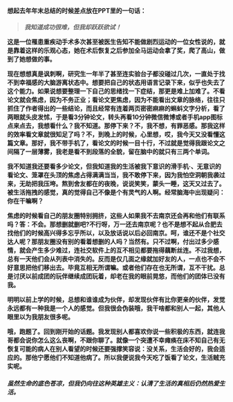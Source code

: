 #### 想起去年年末总结的时候差点放在PPT里的一句话：

> ***我知道成功很难，但我却跃跃欲试！***

​		**这是一位罹患重疾动手术多次甚至被医生告知不能做剧烈运动的一位女性说的，就是靠着这样的乐观心态，她在术后恢复之后参加全马运动会拿了奖，爬了高山，做到了她想做的事。**

​		**现在想想真是讽刺啊，研究生一年半了甚至连实验台子都没碰过几次，一直处于找不到幸福感的大脑游离状态中。想要把自己的状态用语言记录下来，似乎也失去了这个能力。如果说想要整理一下自己的思绪找一下症结，那更是难上加难了。不看论文就会焦虑，因为不务正业；看论文更焦虑，因为不能看出文章的脉络，往往只抓住了作者得出的一些结论，而且经常有连着两页密密麻麻的蝌蚪文字分析，看了两眼就头皮发怵，于是看3分钟论文，转头再看10分钟微信微博或者手机app图标点来点去，我想看什么？我不知道。那停下来？不，我不想，有罪恶感。那我这样的效率看文章就很知足了吗？不，到晚上的时候，心里想，哎，我今天又没看懂这篇文章。那好，我不带手机了，看论文的时候一目十行，不过就是觉得我跟论文之间隔了一层薄雾，我老是看不到段落的全貌，留在脑中的就只有三两个单词。**

​		**我不知道我还要看多少论文，但我知道我的生活被我下意识的滑手机·、无意识的看论文、笼罩在头顶的焦虑占得满满当当，我不敢停下来，因为我怕空洞朝我袭过来，无助把我压垮。熬到舍友都在的夜晚，说说笑笑，蒙头一睡，这天又过去了。被生活拖拽的感觉，真的觉得自己不像是个有灵气的人啊。经常脑海中出现疑问：你在干嘛啊？**

​		**焦虑的时候看自己的朋友圈特别拥挤，这些人如果我不去南京还会再和他们有联系吗？答：不会。那想删就删吧?不行呀，万一还去南京呢？也不是想不起从合肥去找他们的时候高兴得多忘乎所以，以及放话说以后必回南京。呵，谁还不是个社交达人呢？那朋友圈没有别的看着想删的人吗？当然有。只不过啊，付出过多少感情，就会产生多少难过，连社交软件上的互不相见都要拖得藕断丝连。不过我想，总有一天他们会从列表中消失的。反而是仅几面之缘就加好友的人，一点也不会不好意思把他们移出去。毕竟互相无所谓嘛。或者他们存在也无所谓，互不干扰。总是讨厌以前成团的玩伴继续成团玩着，却老在我的眼前晃悠，而他们的团体已没有我。**

​		**明明以前上学的时候，总想和谁谁成为伙伴，却发现伙伴有比你更亲的伙伴，发觉永远都有一种我是一个人的感觉。但我很会伪装哦，我干啥都和别人一起，其他人眼里以为我朋友很多呢。**

​		**哦，跑题了。回到刚开始的话题。我发现别人都喜欢你说一些积极的东西，就连我哥都会说你怎么这么丧啊，不跟你聊了。就像一个突遭不幸瘫痪在床不知自己有无恢复可能的病人在别人看望的时候还要强撑笑容说：没关系，生活会好的，我会适应的。那他宁愿他们不知道他病了。所以我便说我今天吃了饭看了论文，生活贼充实呢。**

#####			虽然生命的底色苍凉，但我仍向往这种英雄主义：认清了生活的真相后仍然热爱生活。